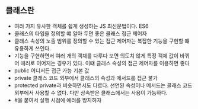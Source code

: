 ## 클래스란

-   여러 가지 유사한 객체를 쉽게 생성하는 JS 최신문법이다. ES6
-   클래스의 타입을 정의할 떄 알아 두면 좋은 클래스 접근 제어자
-   클래스 속성의 노출 범위를 정의할 수 있는 접근 제어자는 복잡한 기능을 구현할 떄 유용하게 쓰인다.
-   기능을 구현하면서 여러 개의 객체를 다루다 보면 의도치 않게 특정 객체 값이 바뀌어 에러로 이어지는 경우가 있다. 이떄 클래스 속성의 접근 제어자를 이용하면 좋다
-   public 어디서든 접근 가능 기본 값
-   private 클래스 코드 외부에서 클래스의 속성과 메서드를 접근 불가
-   protected private과 비슷하면서도 다르다. 선언된 속성이나 메서드는 클래스 코드 외부에서 사용할 수 없다. 다만 상속받은 클래스에서는 사용이 가능하다.
-   #을 붙여서 실행 시점에 에러를 방지하자
